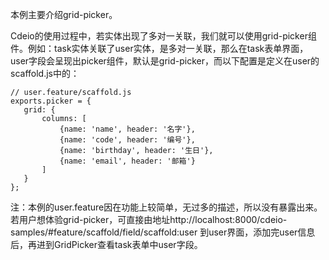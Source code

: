 本例主要介绍grid-picker。

 Cdeio的使用过程中，若实体出现了多对一关联，我们就可以使用grid-picker组件。例如：task实体关联了user实体，是多对一关联，那么在task表单界面，user字段会呈现出picker组件，默认是grid-picker，而以下配置是定义在user的scaffold.js中的：

 ```
 // user.feature/scaffold.js
 exports.picker = {
    grid: {
        columns: [
            {name: 'name', header: '名字'},
            {name: 'code', header: '编号'},
            {name: 'birthday', header: '生日'},
            {name: 'email', header: '邮箱'}
        ]
    }
 };
 ```

 注：本例的user.feature因在功能上较简单，无过多的描述，所以没有暴露出来。若用户想体验grid-picker，可直接由地址http://localhost:8000/cdeio-samples/#feature/scaffold/field/scaffold:user 到user界面，添加完user信息后，再进到GridPicker查看task表单中user字段。